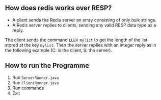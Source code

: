 ## How does redis works over RESP?

- A client sends the Redis server an array consisting of only bulk strings.
- A Redis server replies to clients, sending any valid RESP data type as a reply.

The client sends the command `LLEN mylist` to get the length of the list stored at the key `mylist`. Then the server replies with an integer reply as in the following example (C: is the client, S: the server).

## How to run the Programme

1. Run `ServerRunner.java`
2. Run `ClientRunner.java`
3. Run commands
4. Exit